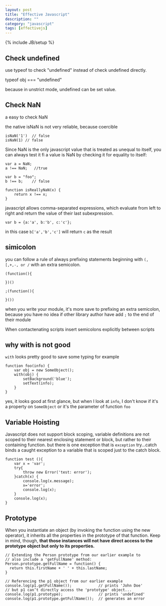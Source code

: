 ```yaml
---
layout: post
title: "Effective Javascript"
description: ""
category: "javascript"
tags: [effectivejs]
---
```

{% include JB/setup %}


## Check undefined

use typeof to check "undefined" instead of check undefined directly.

typeof obj === "undefined"

because in unstrict mode, undefined can be set value.


## Check NaN

a easy to check NaN 

the native isNaN is not very reliable, because coercible

	isNaN('1')  // false
	isNaN(1) // false

Since NaN is the only javascript value that is treated as unequal to itself, you can always test it fi a value 
is NaN by checking it for equality to itself:

	var a = NaN;
	a !== NaN;   //true

	var b = "foo";
	b !== b;    // false

	function isReallyNaN(x) {
		return x !== x;
	}


javascript allows comma-separated expressions, which evaluate from left to right and return the value of their last subexpression.

	var b = {a:'a', b:'b', c:'c'};

in this case `b['a','b','c']` will return `c` as the result


## simicolon

you can follow a rule of always prefixing statements beginning with `(, [,+,-, or /` with an extra semicolon.

	(function(){

	})()

	;(function(){

	}())

when you write your module, it's more save to prefixing an extra semicolon, because you have no idea if other library author have add `;` to the end of their module 

When contactenating scripts insert semicolons explicitly between scripts


## why with is not good

`with` looks pretty good to save some typing
for example

	function foo(info) {
		var obj = new SomeObject();
		with(obj) {
			setBackground('blue');
			setText(info);
		}
	}

yes, it looks good at first glance, but when I look at `info`, I don't know if it's a property on `SomeObject`
or it's the parameter of function `foo`


## Variable Hoisting

Javascript does not support block scoping, variable definitions are not scoped to their nearest enclosing statement or block, but rather to their containing function.
but there is one exception that is `exception`
try...catch binds a caught exception to a variable that is scoped just to the catch block.

	function test (){
		var x = 'var';
		try{
			throw new Error('test: error');
		}catch(x) {
			console.log(x.message);
			x='error';
			console.log(x);
		}
		console.log(x);
	}



## Prototype

When you instantiate an object (by invoking the function using the new operator), it inherits all the properties in the prototype of that function. Keep in mind, though, **that those instances will not have direct access to the prototype object but only to its properties.**
	
	// Extending the Person prototype from our earlier example to
	// also include a 'getFullName' method:
	Person.prototype.getFullName = function() {
	  return this.firstName + ' ' + this.lastName;
	}
	
	// Referencing the p1 object from our earlier example
	console.log(p1.getFullName());            // prints 'John Doe'
	// but p1 can’t directly access the 'prototype' object...
	console.log(p1.prototype);                // prints 'undefined'
	console.log(p1.prototype.getFullName());  // generates an error